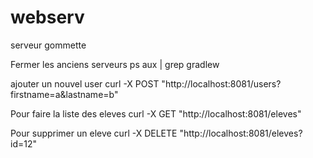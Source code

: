 # webserv
serveur gommette

Fermer les anciens serveurs
ps aux | grep gradlew

ajouter un nouvel user
curl -X POST "http://localhost:8081/users?firstname=a&lastname=b"

Pour faire la liste des eleves
curl -X GET "http://localhost:8081/eleves"

Pour supprimer un eleve
curl -X DELETE "http://localhost:8081/eleves?id=12"
